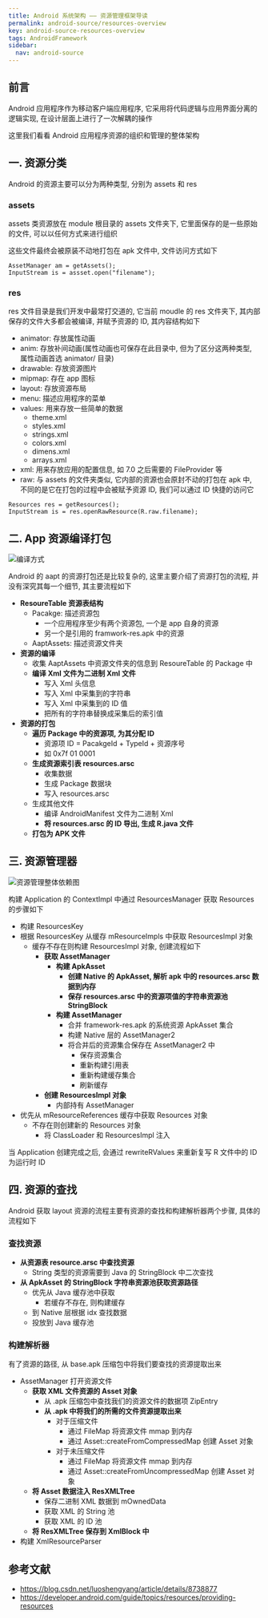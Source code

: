 ```yaml
---
title: Android 系统架构 —— 资源管理框架导读
permalink: android-source/resources-overview
key: android-source-resources-overview
tags: AndroidFramework
sidebar:
  nav: android-source
---
```

## 前言
Android 应用程序作为移动客户端应用程序, 它采用将代码逻辑与应用界面分离的逻辑实现, 在设计层面上进行了一次解耦的操作

这里我们看看 Android 应用程序资源的组织和管理的整体架构

<!--more-->

## 一. 资源分类
Android 的资源主要可以分为两种类型, 分别为 assets 和 res

### assets
assets 类资源放在 module 根目录的 assets 文件夹下, 它里面保存的是一些原始的文件, 可以以任何方式来进行组织

这些文件最终会被原装不动地打包在 apk 文件中, 文件访问方式如下
```
AssetManager am = getAssets();  
InputStream is = assset.open("filename");
```

### res
res 文件目录是我们开发中最常打交道的, 它当前 moudle 的 res 文件夹下, 其内部保存的文件大多都会被编译, 并赋予资源的 ID, 其内容结构如下
- animator: 存放属性动画
- anim: 存放补间动画(属性动画也可保存在此目录中, 但为了区分这两种类型, 属性动画首选 animator/ 目录)
- drawable: 存放资源图片
- mipmap: 存在 app 图标
- layout: 存放资源布局
- menu: 描述应用程序的菜单
- values: 用来存放一些简单的数据
  - theme.xml
  - styles.xml
  - strings.xml
  - colors.xml
  - dimens.xml
  - arrays.xml
- xml: 用来存放应用的配置信息, 如 7.0 之后需要的 FileProvider 等
- raw: 与 assets 的文件夹类似, 它内部的资源也会原封不动的打包在 apk 中, 不同的是它在打包的过程中会被赋予资源 ID, 我们可以通过 ID 快捷的访问它
```
Resources res = getResources();
InputStream is = res.openRawResource(R.raw.filename);
```

## 二. App 资源编译打包
![编译方式](https://i.loli.net/2019/12/01/tWCwNDVe3dAg6ZY.png)

Android 的 aapt 的资源打包还是比较复杂的, 这里主要介绍了资源打包的流程, 并没有深究其每一个细节, 其主要流程如下
- **ResoureTable 资源表结构**
  - Pacakge: 描述资源包
    - 一个应用程序至少有两个资源包, 一个是 app 自身的资源
    - 另一个是引用的 framwork-res.apk 中的资源 
  - AaptAssets: 描述资源文件夹
- **资源的编译**
  - 收集 AaptAssets 中资源文件夹的信息到 ResoureTable 的 Package 中
  - **编译 Xml 文件为二进制 Xml 文件**
    - 写入 Xml 头信息
    - 写入 Xml 中采集到的字符串
    - 写入 Xml 中采集到的 ID 值
    - 把所有的字符串替换成采集后的索引值
- **资源的打包**
  - **遍历 Package 中的资源项, 为其分配 ID**
    - 资源项 ID = PacakgeId + TypeId + 资源序号
    - 如 0x7f 01 0001
  - **生成资源索引表 resources.arsc**
    - 收集数据
    - 生成 Package 数据块
    - 写入 resources.arsc
  - 生成其他文件
    - 编译 AndroidManifest 文件为二进制 Xml
    - **将 resources.arsc 的 ID 导出, 生成 R.java 文件**
  - **打包为 APK 文件**

## 三. 资源管理器

![资源管理整体依赖图](https://i.loli.net/2019/12/01/8ehpGSx9wWjfBLc.png)

构建 Application 的 ContextImpl 中通过 ResourcesManager 获取 Resources 的步骤如下
- 构建 ResourcesKey
- 根据 ResourcesKey 从缓存 mResourceImpls 中获取 ResourcesImpl 对象
  - 缓存不存在则构建 ResourcesImpl 对象, 创建流程如下
    - **获取 AssetManager**
      - **构建 ApkAsset**
        - **创建 Native 的 ApkAsset, 解析  apk 中的 resources.arsc 数据到内存**
        - **保存 resources.arsc 中的资源项值的字符串资源池 StringBlock**
      - **构建 AssetManager**
        - 合并 framework-res.apk 的系统资源 ApkAsset 集合
        - 构建 Native 层的 AssetManager2
        - 将合并后的资源集合保存在 AssetManager2 中
          - 保存资源集合
          - 重新构建引用表
          - 重新构建缓存集合
          - 刷新缓存 
    - **创建 ResourcesImpl 对象**
      - 内部持有 AssetManager
- 优先从 mResourceReferences 缓存中获取 Resources 对象
  - 不存在则创建新的 Resources 对象
    - 将 ClassLoader 和 ResourcesImpl 注入 

当 Application 创建完成之后, 会通过 rewriteRValues 来重新复写 R 文件中的 ID 为运行时 ID

## 四. 资源的查找
Android 获取 layout 资源的流程主要有资源的查找和构建解析器两个步骤, 具体的流程如下

### 查找资源
- **从资源表 resource.arsc 中查找资源**
  - String 类型的资源需要到 Java 的 StringBlock 中二次查找
- **从 ApkAsset 的 StringBlock 字符串资源池获取资源路径**
  - 优先从 Java 缓存池中获取
    - 若缓存不存在, 则构建缓存
  - 到 Native 层根据 idx 查找数据
  - 投放到 Java 缓存池

### 构建解析器
有了资源的路径, 从 base.apk 压缩包中将我们要查找的资源提取出来
- AssetManager 打开资源文件
  - **获取 XML 文件资源的 Asset 对象**
    - 从 .apk 压缩包中查找我们的资源文件的数据项 ZipEntry
    - **从 .apk 中将我们的所需的文件资源提取出来**
      - 对于压缩文件
        - 通过 FileMap 将资源文件 mmap 到内存
        - 通过 Asset::createFromCompressedMap 创建 Asset 对象
      - 对于未压缩文件
        - 通过 FileMap 将资源文件 mmap 到内存
        - 通过 Asset::createFromUncompressedMap 创建 Asset 对象
  - **将 Asset 数据注入 ResXMLTree**
    - 保存二进制 XML 数据到  mOwnedData
    - 获取 XML 的 String 池
    - 获取 XML 的 ID 池
  - **将 ResXMLTree 保存到 XmlBlock 中**
- 构建 XmlResourceParser

## 参考文献
- https://blog.csdn.net/luoshengyang/article/details/8738877
- https://developer.android.com/guide/topics/resources/providing-resources